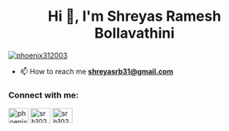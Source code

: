 <h1 align="center">Hi 👋, I'm Shreyas Ramesh Bollavathini</h1>
<p align="left"> <a href="https://twitter.com/phoenix312003" target="blank"><img src="https://img.shields.io/twitter/follow/phoenix312003?logo=twitter&style=for-the-badge" alt="phoenix312003" /></a> </p>

- 📫 How to reach me **shreyasrb31@gmail.com**

<h3 align="left">Connect with me:</h3>
<p align="left">
<a href="https://twitter.com/phoenix312003" target="blank"><img align="center" src="https://raw.githubusercontent.com/rahuldkjain/github-profile-readme-generator/master/src/images/icons/Social/twitter.svg" alt="phoenix312003" height="30" width="40" /></a>
<a href="https://linkedin.com/in/srb1025x" target="blank"><img align="center" src="https://raw.githubusercontent.com/rahuldkjain/github-profile-readme-generator/master/src/images/icons/Social/linked-in-alt.svg" alt="srb1025x" height="30" width="40" /></a>
<a href="https://auth.geeksforgeeks.org/user/srb1025x/profile" target="blank"><img align="center" src="https://raw.githubusercontent.com/rahuldkjain/github-profile-readme-generator/master/src/images/icons/Social/geeks-for-geeks.svg" alt="srb1025x/profile" height="30" width="40" /></a>
</p>

<br><br>
